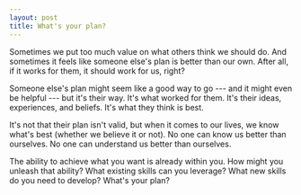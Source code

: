 ```yaml
---
layout: post
title: What's your plan?
---
```


Sometimes we put too much value on what others think we should do. And sometimes it feels like someone else's plan is better than our own. After all, if it works for them, it should work for us, right?

Someone else's plan might seem like a good way to go --- and it might even be helpful --- but it's their way. It's what worked for them. It's their ideas, experiences, and beliefs. It's what they think is best.

It's not that their plan isn't valid, but when it comes to our lives, we know what's best (whether we believe it or not). No one can know us better than ourselves. No one can understand us better than ourselves.

The ability to achieve what you want is already within you. How might you unleash that ability? What existing skills can you leverage? What new skills do you need to develop? What's your plan?
